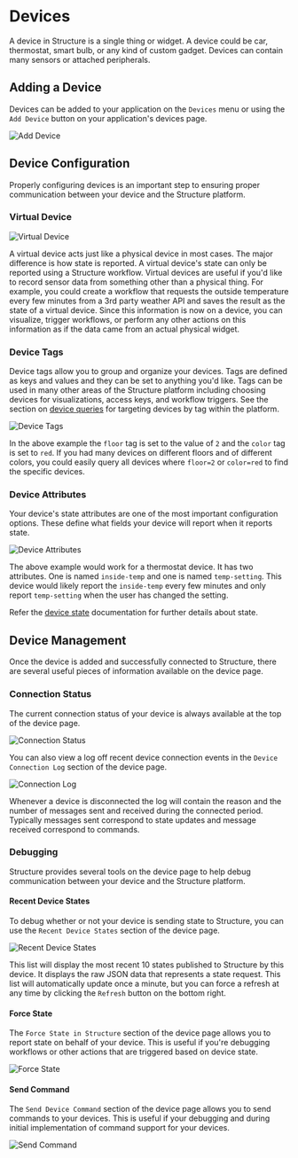 # Devices

A device in Structure is a single thing or widget. A device could be car, thermostat, smart bulb, or any kind of custom gadget. Devices can contain many sensors or attached peripherals.

## Adding a Device

Devices can be added to your application on the `Devices` menu or using the `Add Device` button on your application's devices page.

![Add Device](/images/devices/add-device.png "Add Device")

## Device Configuration

Properly configuring devices is an important step to ensuring proper communication between your device and the Structure platform.

### Virtual Device

![Virtual Device](/images/devices/virtual-device.png "Virtual Device")

A virtual device acts just like a physical device in most cases. The major difference is how state is reported. A virtual device's state can only be reported using a Structure workflow. Virtual devices are useful if you'd like to record sensor data from something other than a physical thing. For example, you could create a workflow that requests the outside temperature every few minutes from a 3rd party weather API and saves the result as the state of a virtual device. Since this information is now on a device, you can visualize, trigger workflows, or perform any other actions on this information as if the data came from an actual physical widget.

### Device Tags

Device tags allow you to group and organize your devices. Tags are defined as keys and values and they can be set to anything you'd like. Tags can be used in many other areas of the Structure platform including choosing devices for visualizations, access keys, and workflow triggers. See the section on [device queries](/devices/device-queries) for targeting devices by tag within the platform.

![Device Tags](/images/devices/device-tags.png "Device Tags")

In the above example the `floor` tag is set to the value of `2` and the `color` tag is set to `red`. If you had many devices on different floors and of different colors, you could easily query all devices where `floor=2` or `color=red` to find the specific devices.

### Device Attributes

Your device's state attributes are one of the most important configuration options. These define what fields your device will report when it reports state.

![Device Attributes](/images/devices/device-attributes.png "Device Attributes")

The above example would work for a thermostat device. It has two attributes. One is named `inside-temp` and one is named `temp-setting`. This device would likely report the `inside-temp` every few minutes and only report `temp-setting` when the user has changed the setting.

Refer the [device state](#) documentation for further details about state.

## Device Management

Once the device is added and successfully connected to Structure, there are several useful pieces of information available on the device page.

### Connection Status

The current connection status of your device is always available at the top of the device page.

![Connection Status](/images/devices/connection-status.png "Connection Status")

You can also view a log off recent device connection events in the `Device Connection Log` section of the device page.

![Connection Log](/images/devices/connection-log.png "Connection Log")

Whenever a device is disconnected the log will contain the reason and the number of messages sent and received during the connected period. Typically messages sent correspond to state updates and message received correspond to commands.

### Debugging

Structure provides several tools on the device page to help debug communication between your device and the Structure platform.

#### Recent Device States

To debug whether or not your device is sending state to Structure, you can use the `Recent Device States` section of the device page.

![Recent Device States](/images/devices/state-log.png "Recent Device States")

This list will display the most recent 10 states published to Structure by this device. It displays the raw JSON data that represents a state request. This list will automatically update once a minute, but you can force a refresh at any time by clicking the `Refresh` button on the bottom right.

#### Force State

The `Force State in Structure` section of the device page allows you to report state on behalf of your device. This is useful if you're debugging workflows or other actions that are triggered based on device state.

![Force State](/images/devices/force-state.png "Force State")

#### Send Command

The `Send Device Command` section of the device page allows you to send commands to your devices. This is useful if your debugging and during initial implementation of command support for your devices.

![Send Command](/images/devices/send-command.png "Send Command")
